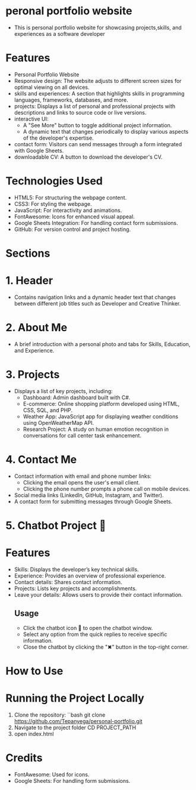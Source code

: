 # peronal portfolio website

- This is personal portfolio website for showcasing projects,skills, and experiences as a software developer

# Features 
- Personal Portfolio Website
- Responsive design: The website adjusts to different screen sizes for optimal viewing on all devices.
- skills and experiences: A section that highlights skills in programming languages, frameworks, databases, and more.
- projects: Displays a list of personal and professional projects with descriptions and links to source code or live versions.
- interactive UI: 
  - A "See More" button to toggle additional project information.
  - A dynamic text that changes periodically to display various aspects of the developer's expertise.
- contact form: Visitors can send messages through a form integrated with Google Sheets.
- downloadable CV: A button to download the developer's CV.
  
# Technologies Used
- HTML5: For structuring the webpage content.
- CSS3: For styling the webpage.
- JavaScript: For interactivity and animations.
- FontAwesome: Icons for enhanced visual appeal.
- Google Sheets Integration: For handling contact form submissions.
- GitHub: For version control and project hosting.
  
# Sections

# 1. Header
- Contains navigation links and a dynamic header text that changes between different job titles such as Developer and Creative Thinker.

# 2. About Me
- A brief introduction with a personal photo and tabs for Skills, Education, and Experience.

# 3. Projects
- Displays a list of key projects, including:
  - Dashboard: Admin dashboard built with C#.
  - E-commerce: Online shopping platform developed using HTML, CSS, SQL, and PHP.
  - Weather App: JavaScript app for displaying weather conditions using OpenWeatherMap API.
  - Research Project: A study on human emotion recognition in conversations for call center task enhancement.

# 4. Contact Me
- Contact information with email and phone number links:
  - Clicking the email opens the user's email client.
  - Clicking the phone number prompts a phone call on mobile devices.
- Social media links (LinkedIn, GitHub, Instagram, and Twitter).
- A contact form for submitting messages through Google Sheets.

# 5. Chatbot Project 🤖
  # Features
  -  Skills: Displays the developer’s key technical skills.
  -  Experience: Provides an overview of professional experience.
  -  Contact details: Shares contact information.
  -  Projects: Lists key projects and accomplishments.
  -  Leave your details: Allows users to provide their contact information.
     ## Usage
      - Click the chatbot icon 🤖 to open the chatbot window.
      - Select any option from the quick replies to receive specific information.
      - Close the chatbot by clicking the "✖" button in the top-right corner.


# How to Use

# Running the Project Locally
1. Clone the repository:
   ``bash
   git clone https://github.com/Tepanyega/personal-portfolio.git
2. Navigate to the project folder
    CD PROJECT_PATH
3. open index.html

#   Credits
- FontAwesome: Used for icons.
- Google Sheets: For handling form submissions.